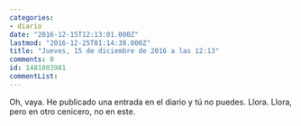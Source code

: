 ```yaml
---
categories:
- diario
date: "2016-12-15T12:13:01.000Z"
lastmod: "2016-12-25T01:14:38.000Z"
title: "Jueves, 15 de diciembre de 2016 a las 12:13"
comments: 0
id: 1481803981
commentList:
---
```


Oh, vaya. He publicado una entrada en el diario y tú no puedes. Llora. Llora, pero en otro cenicero, no en este.